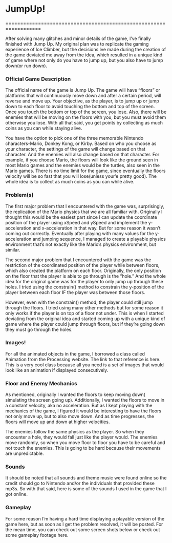 # JumpUp! 
==================================================================


After solving many glitches and minor details of the game, I’ve finally finished with Jump Up. My original plan was to replicate the gaming experience of Ice Climber, but the decisions Ive made during the creation of the game deviated me away from the idea, which resulted in a unique kind of game where not only do you have to jump up, but you also have to jump down(or run down). 



### Official Game Description
The official name of the game is Jump Up. The game will have “floors” or platforms that will continuously move down and after a certain period, will reverse and move up. Your objective, as the player, is to jump up or jump down to each floor to avoid touching the bottom and top of the screen. Once you touch the bottom or top of the screen, you lose. Also, there will be enemies that will be moving on the floors with you, but you must avoid them otherwise you lose. With all that said, you get points by collecting as much coins as you can while staying alive. 

You have the option to pick one of the three memorable Nintendo characters-Mario, Donkey Kong, or Kirby. Based on who you choose as your character, the settings of the game will change based on that character. And the enemies will also change based on that character. For example, if you choose Mario, the floors will look like the ground seen in most Mario games and the enemies would be the turtles, also seen in the Mario games. There is no time limit for the game, since eventually the floors velocity will be so fast that you will lose(unless your’e pretty good). The whole idea is to collect as much coins as you can while alive.

### Problem(s)
The first major problem that I encountered with the game was, surprisingly, the replication of the Mario physics that we are all familiar with. Originally I thought this would be the easiest part since I can update the coordinate position of the player using xSpeed and ySpeed and implement the y-acceleration and x-acceleration in that way. But for some reason it wasn’t coming out correctly. Eventually after playing with many values for the y-acceleration and jumping sequence, I managed to create a playable physics environment that’s not exactly like the Mario’s physics environment, but similar. 

The second major problem that I encountered with the game was the restriction of the coordinated position of the player while between floors, which also created the platform on each floor. Originally, the only position on the floor that the player is able to go through is the “hole.” And the whole idea for the original game was for the player to only jump up through these holes. I tried using the constrain() method to constrain the y-position of the player between each floor IF the player was between those floors. 

However, even with the constrain() method, the player could still jump through the floors. I tried using many other methods but for some reason it only works if the player is on top of a floor not under. This is when I started deviating from the original idea and started coming up with a unique kind of game where the player could jump through floors, but if they’re  going down they must go through the holes.

### Images!
For all the animated objects in the game, I borrowed a class called Animation from the Processing website. The link to that reference is here. This is a very cool class because all you need is a set of images that would look like an animation if displayed consecutively.



### Floor and Enemy Mechanics
As mentioned, originally I wanted the floors to keep moving down( simulating the screen going up). Additionally, I wanted the floors to move in a constant velocity, aka no acceleration. But as I kept playing with the mechanics of the game, I figured it would be interesting to have the floors not only move up, but to also move down. And as time progresses, the floors will move up and down at higher velocities.

The enemies follow the same physics as the player. So when they encounter a hole, they would fall just like the player would. The enemies move randomly, so when you move floor to floor you have to be careful and not touch the enemies. This is going to be hard because their movements are unpredictable.

### Sounds
It should be noted that all sounds and theme music were found online so the credit should go to Nintendo and/or the individuals that provided these mp3s. So with that said, here is some of the sounds I used in the game that I got online.

### Gameplay
For some reason I’m having a hard time displaying a playable version of the game here, but as soon as I get the problem resolved, it will be posted. For the mean time, you can check out some screen shots below or check out some gameplay footage here.